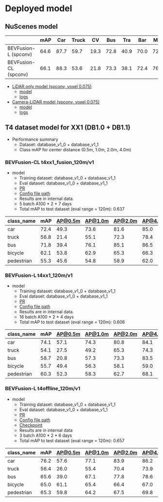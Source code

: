 # Deployed model
## NuScenes model

|                       | mAP  | Car  | Truck | CV   | Bus  | Tra  | Bar  | Mot  | Bic  | Ped  | Cone |
| --------------------- | ---- | ---- | ----- | ---- | ---- | ---- | ---- | ---- | ---- | ---- | ---- |
| BEVFusion-L (spconv)  | 64.6 | 87.7 | 59.7  | 19.3 | 72.8 | 40.9 | 70.0 | 72.0 | 54.7 | 86.5 | 73.9 |
| BEVFusion-CL (spconv) | 66.1 | 88.3 | 53.6  | 21.8 | 73.3 | 38.1 | 72.4 | 76.2 | 61.2 | 87.4 | 78.0 |

- [LiDAR only model (spconv, voxel 0.075)](./configs/nuscenes/bevfusion_lidar_voxel0075_second_secfpn_1xb1-cyclic-20e_nus-3d.py)
  - [model](https://download.openmmlab.com/mmdetection3d/v1.1.0_models/bevfusion/bevfusion_lidar_voxel0075_second_secfpn_8xb4-cyclic-20e_nus-3d-2628f933.pth)
  - [logs](https://download.openmmlab.com/mmdetection3d/v1.1.0_models/bevfusion/bevfusion_lidar_voxel0075_second_secfpn_8xb4-cyclic-20e_nus-3d_20230322_053447.log)
- [Camera-LiDAR model (spconv, voxel 0.075)](./configs/nuscenes/bevfusion_lidar-cam_voxel0075_second_secfpn_1xb1-cyclic-20e_nus-3d.py)
  - [model](https://download.openmmlab.com/mmdetection3d/v1.1.0_models/bevfusion/bevfusion_lidar-cam_voxel0075_second_secfpn_8xb4-cyclic-20e_nus-3d-5239b1af.pth)
  - [logs](https://download.openmmlab.com/mmdetection3d/v1.1.0_models/bevfusion/bevfusion_lidar-cam_voxel0075_second_secfpn_8xb4-cyclic-20e_nus-3d_20230524_001539.log)

## T4 dataset model for XX1 (DB1.0 + DB1.1)

- Performance summary
  - Dataset: database_v1_0 + database_v1_1
  - Class mAP for center distance (0.5m, 1.0m, 2.0m, 4.0m)

### BEVFusion-CL t4xx1_fusion_120m/v1

- model
  - Training dataset: database_v1_0 + database_v1_1
  - Eval dataset: database_v1_0 + database_v1_1
  - [PR](https://github.com/tier4/autoware-ml/pull/140)
  - [Config file path](https://github.com/tier4/autoware-ml/blob/05302ecc9e832f3c988019f5d30fdfc105455027/projects/BEVFusion/configs/t4dataset/bevfusion_camera_lidar_voxel_second_secfpn_1xb1_t4xx1.py)
  - Results are in internal data.
  - 5 batch A100 * 2 * 7 days
  - Total mAP to test dataset (eval range = 120m): 0.637

| class_name | mAP  | AP@0.5m | AP@1.0m | AP@2.0m | AP@4.0m |
| ---------- | ---- | ------- | ------- | ------- | ------- |
| car        | 72.4 | 49.3    | 73.6    | 81.6    | 85.0    |
| truck      | 56.8 | 21.4    | 55.1    | 72.3    | 78.4    |
| bus        | 71.8 | 39.4    | 76.1    | 85.1    | 86.5    |
| bicycle    | 62.1 | 53.8    | 62.9    | 65.3    | 66.3    |
| pedestrian | 55.3 | 45.6    | 54.8    | 58.9    | 62.0    |

### BEVFusion-L t4xx1_120m/v1

- model
  - Training dataset: database_v1_0 + database_v1_1
  - Eval dataset: database_v1_0 + database_v1_1
  - [PR](https://github.com/tier4/autoware-ml/pull/110)
  - [Config file path](https://github.com/tier4/autoware-ml/blob/249ebfe5cff685c0911c664ea1ef2b855cc6b52f/projects/BEVFusion/configs/t4dataset/bevfusion_lidar_voxel_second_secfpn_1xb1_t4xx1.py)
  - Results are in internal data.
  - 16 batch A100 * 2 * 4 days
  - Total mAP to test dataset (eval range = 120m): 0.606

| class_name | mAP  | AP@0.5m | AP@1.0m | AP@2.0m | AP@4.0m |
| ---------- | ---- | ------- | ------- | ------- | ------- |
| car        | 74.1 | 57.1    | 74.3    | 80.8    | 84.1    |
| truck      | 54.1 | 27.5    | 49.2    | 65.3    | 74.3    |
| bus        | 58.7 | 20.8    | 57.3    | 73.3    | 83.5    |
| bicycle    | 55.7 | 49.4    | 56.3    | 58.1    | 59.0    |
| pedestrian | 60.3 | 52.3    | 58.3    | 62.7    | 68.1    |

### BEVFusion-L t4offline_120m/v1

- model
  - Training dataset: database_v1_0 + database_v1_1
  - Eval dataset: database_v1_0 + database_v1_1
  - [PR](https://github.com/tier4/autoware-ml/pull/110)
  - [Config file path](https://github.com/tier4/autoware-ml/blob/249ebfe5cff685c0911c664ea1ef2b855cc6b52f/projects/BEVFusion/configs/t4dataset/bevfusion_lidar_voxel_second_secfpn_1xb1_t4offline.py)
  - [Checkpoint](https://drive.google.com/drive/folders/16f-IDF0_qXwEbln6RKKkLolQ3cDkZg35)
  - Results are in internal data
  - 3 batch A100 * 2 * 6 days
  - Total mAP to test dataset (eval range = 120m): 0.657

| class_name | mAP  | AP@0.5m | AP@1.0m | AP@2.0m | AP@4.0m |
| ---------- | ---- | ------- | ------- | ------- | ------- |
| car        | 76.2 | 57.6    | 77.1    | 83.9    | 86.2    |
| truck      | 56.4 | 26.0    | 55.4    | 70.4    | 73.9    |
| bus        | 65.6 | 39.0    | 67.1    | 77.8    | 78.6    |
| bicycle    | 65.0 | 61.1    | 65.4    | 66.4    | 67.0    |
| pedestrian | 65.3 | 59.8    | 64.2    | 67.5    | 69.8    |
